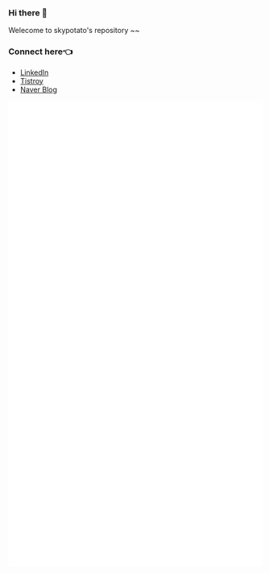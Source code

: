 ### Hi there 👋
Welecome to skypotato's repository ~~

### Connect here👈
- [LinkedIn](https://www.linkedin.com/in/%ED%98%84%EC%88%98-%EC%9D%B4-57ba58210)
- [Tistroy](https://skypotato-note.tistory.com)
- [Naver Blog](https://blog.naver.com/hunsooski)
<!--
**skypotato/skypotato** is a ✨ _special_ ✨ repository because its `README.md` (this file) appears on your GitHub profile.

Here are some ideas to get you started:

- 🔭 I’m currently working on ...
- 🌱 I’m currently learning ...
- 👯 I’m looking to collaborate on ...
- 🤔 I’m looking for help with ...
- 💬 Ask me about ...
- 📫 How to reach me: ...
- 😄 Pronouns: ...
- ⚡ Fun fact: ...
-->
![Metrics](https://github.com/silentsoft/silentsoft/blob/main/github-metrics.svg)
